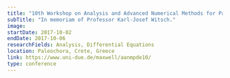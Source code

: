 ```yaml
---
title: "10th Workshop on Analysis and Advanced Numerical Methods for Partial Differential Equations"
subTitle: "In memoriam of Professor Karl-Josef Witsch."
image:
startDate: 2017-10-02
endDate: 2017-10-06
researchFields: Analysis, Differential Equations
location: Paleochora, Crete, Greece
link: https://www.uni-due.de/maxwell/aanmpde10/
type: conference
---
```

